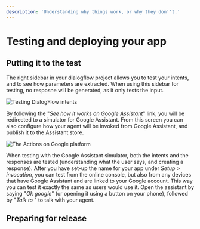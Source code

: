 ```yaml
---
description: 'Understanding why things work, or why they don''t.'
---
```


# Testing and deploying your app

## Putting it to the test

The right sidebar in your dialogflow project allows you to test your intents, and to see how parameters are extracted.
When using this sidebar for testing, no resposne will be generated, as it only tests the input.

![Testing DialogFlow intents](../../../.gitbook/assets/image-2.png)

By following the "_See how it works on Google Assistant_" link, you will be redirected to a simulator for Google
Assistant. From this screen you can also configure how your agent will be invoked from Google Assistant, and publish it
to the Assistant store.

![The Actions on Google platform](../../../.gitbook/assets/image-3.png)

When testing with the Google Assistant simulator, both the intents and the responses are tested \(understanding what the
user says, and creating a response\). After you have set-up the name for your app under _Setup &gt; invocation_, you can
test from the online console, but also from any devices that have Google Assistant and are linked to your Google
account. This way you can test it exactly the same as users would use it. Open the assistant by saying "_Ok google_"
\(or opening it using a button on your phone\), followed by "_Talk to_ " to talk with your agent.

## Preparing for release

